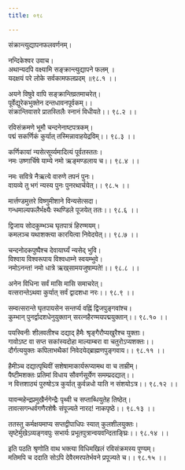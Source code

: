 ```yaml
---
title: ०९८

---
```

संक्रान्त्युद्यापनफलवर्णनम्।  
  
नन्दिकेश्वर उवाच।  
अथान्यदपि वक्ष्यामि सङ्क्रान्त्युद्यापने फलम् ।  
यदक्षयं परे लोके सर्वकामफलप्रदम् ॥९८.१ ।।  
  
अयने विषुवे वापि सङ्क्रान्तिव्रतमाचरेत्।  
पूर्वेद्युरेकभुक्तेन दन्तधावनपूर्वकम्।।  
संक्रान्तिवासरे प्रातस्तिलैः स्नानं विधीयते।। ९८.२ ।।  
  
रविसंक्रमणे भूमौ चन्दनेनाष्टपत्रकम्।  
पद्मं सकर्णिकं कुर्यात् तस्मिन्नावाहयेद्रविम्।। ९८.३ ।।  
  
कर्णिकायां न्यसेत्सूर्य्यमादित्यं पूर्वतस्ततः।  
नमः उष्णार्चिषे याम्ये नमो ऋङ्‌मण्डलाय च।। ९८.४ ।।  
  
नमः सवित्रे नैऋत्ये वारुणे तपनं पुनः।  
वायव्ये तु भगं न्यस्य पुनः पुनरथार्चयेत्।। ९८.५ ।।  
  
मार्त्तण्डमुत्तरे विष्णुमीशाने विन्यसेत्सदा।  
गन्धमाल्यफलैर्भक्ष्यैः स्थण्डिले पूजयेत् ततः।। ९८.६ ।।  
  
द्विजाय सोदकुम्भञ्च घृतपात्रं हिरण्मयम्।  
कमलञ्च यथाशक्त्या कारयित्वा निवेदयेत्।। ९८.७ ।।  
  
चन्दनोदकपुष्पैश्च देवायार्घ्यं न्यसेद् भुवि।  
विश्वाय विश्वरूपाय विश्वधाम्ने स्वयम्भुवे।  
नमोऽनन्त! नमो धात्रे ऋख्‌सामयजुषाम्पते!।। ९८.८ ।।  
  
अनेन विधिना सर्वं मासि मासि समाचरेत्।  
वत्सरान्तेऽथवा कुर्यात् सर्वं द्वादशधा नरः।। ९८.९ ।।  
  
सम्वत्सरान्ते घृतपायसेन सन्तर्प्य वह्निं द्विजपुङ्गवांश्च।  
कुम्भान् पुनर्द्वादशधेनुयुक्तान् सरत्नहैरण्मयपद्मयुक्तान्।। ९८.१० ।।  
  
पयस्विनीः शीलवतीश्च दद्याद् हैमैः श्रृङ्गैरौप्यखुरैश्च युक्ताः।  
गावोऽष्ट वा सप्त सकांस्यदोहा माल्याम्बरा वा चतुरोऽप्यशक्तः।।  
दौर्गत्ययुक्तः कपिलाभथैकां निवेदयेद्‌ब्राह्मणपुङ्गवाय।। ९८.११ ।।  
  
हैमीञ्च दद्यात्पृथिवीं सशेषामाकार्यरूप्यामथ वा च ताम्रीम्।  
पैष्टीमशक्तः प्रतिमां विधाय सौवर्णसूर्येण समम्प्रदद्यात्।।  
न वित्तशाठ्यं पुरुषोऽत्र कुर्यात् कुर्वन्नधो याति न संशयोऽत्र।। ९८.१२ ।।  
  
यावन्महेन्द्रप्रमुखैर्नगेन्द्रैः पृथ्वी च सप्ताब्धियुतेह तिष्ठेत्।  
तावत्सगन्धर्वगणैरशेषैः संपूज्यते नारद! नाकपृष्ठे।। ९८.१३ ।।  
  
ततस्तु कर्मक्षयमाप्य सप्तद्वीपाधिपः स्यात् कुलशीलयुक्तः।  
सृष्टेर्मुखेऽव्यङ्गवपुः सभार्यः प्रभूतपुत्रान्वयवन्दिताङ्घ्रिः।। ९८.१४ ।।  
  
इति पठति श्रृणोति वाथ भक्त्या विधिमखिलं रविसंक्रमस्य पुण्यम्।  
मतिमपि च ददाति सोऽपि देवैरमरपतेर्भवने प्रपूज्यते च।। ९८.१५ ।।